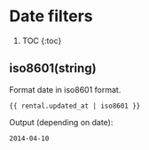 # Date filters
1. TOC
{:toc}


## iso8601(string)

Format date in iso8601 format.

~~~django
{{ rental.updated_at | iso8601 }}
~~~

Output (depending on date):

~~~django
2014-04-10
~~~